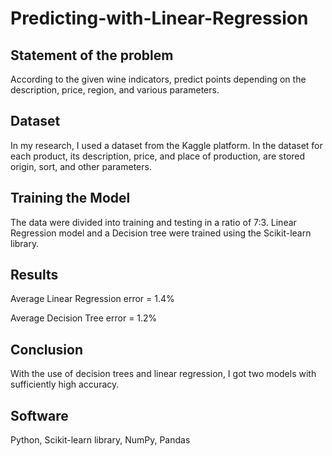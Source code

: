# Predicting-with-Linear-Regression

## Statement of the problem
According to the given wine indicators, predict points depending on the description, price, region, and various parameters.

## Dataset
In my research, I used a dataset from the Kaggle platform. In the dataset for each product, its description, price, and place of production, are stored origin, sort, and other parameters.

## Training the Model
The data were divided into training and testing in a ratio of 7:3. Linear Regression model and a Decision tree were trained using the Scikit-learn library.

## Results
Average Linear Regression error = 1.4%

Average Decision Tree error = 1.2%

## Conclusion
With the use of decision trees and linear regression, I got two models with sufficiently high accuracy.

## Software

Python, Scikit-learn library, NumPy, Pandas
